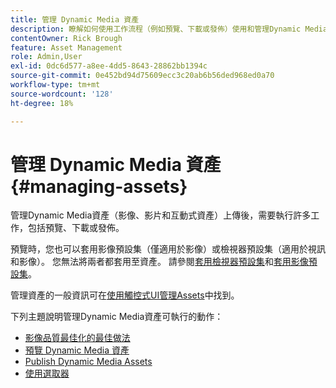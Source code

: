 ```yaml
---
title: 管理 Dynamic Media 資產
description: 瞭解如何使用工作流程（例如預覽、下載或發佈）使用和管理Dynamic Media資產。
contentOwner: Rick Brough
feature: Asset Management
role: Admin,User
exl-id: 0dc6d577-a8ee-4dd5-8643-28862bb1394c
source-git-commit: 0e452bd94d75609ecc3c20ab6b56ded968ed0a70
workflow-type: tm+mt
source-wordcount: '128'
ht-degree: 18%

---
```


# 管理 Dynamic Media 資產 {#managing-assets}

管理Dynamic Media資產（影像、影片和互動式資產）上傳後，需要執行許多工作，包括預覽、下載或發佈。

預覽時，您也可以套用影像預設集（僅適用於影像）或檢視器預設集（適用於視訊和影像）。 您無法將兩者都套用至資產。 請參閱[套用檢視器預設集](viewer-presets.md)和[套用影像預設集](image-presets.md)。

管理資產的一般資訊可在[使用觸控式UI管理Assets](/help/assets/manage-digital-assets.md)中找到。

下列主題說明管理Dynamic Media資產可執行的動作：

* [影像品質最佳化的最佳做法](best-practices-for-optimizing-the-quality-of-your-images.md)
* [預覽 Dynamic Media 資產](previewing-assets.md)
* [Publish Dynamic Media Assets](publishing-dynamicmedia-assets.md)
* [使用選取器](working-with-selectors.md)
